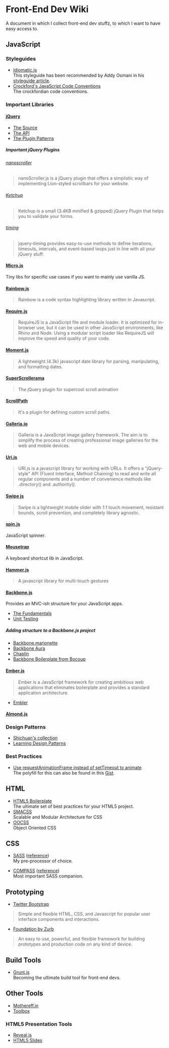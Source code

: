# Front-End Dev Wiki

A document in which I collect front-end dev stuffz, to which I want to have easy access to.

## JavaScript

### Styleguides

* [Idiomatic.js](https://github.com/rwldrn/idiomatic.js/)  
This styleguide has been recommended by Addy Osmani in his [styleguide article](http://addyosmani.com/blog/javascript-style-guides-and-beautifiers/#more-4645). 
* [Crockford's JavaScript Code Conventions](http://javascript.crockford.com/code.html)  
The crockfordian code conventions.

### Important Libraries

#### [jQuery](http://jquery.com)  
* [The Source](http://code.jquery.com/jquery-latest.js)
* [The API](http://jqapi.com)
* [The Plugin Patterns](https://github.com/addyosmani/jquery-plugin-patterns)

##### Important jQuery Plugins
###### [nanoscroller](http://jamesflorentino.com/jquery.nanoscroller/)

> nanoScroller.js is a jQuery plugin that offers a simplistic way of implementing Lion-styled scrollbars for your website.

###### [Ketchup](http://demos.usejquery.com/ketchup-plugin/)

> Ketchup is a small (3.4KB minified & gzipped) jQuery Plugin that helps you to validate your forms.

###### [timing](http://creativecouple.github.com/jquery-timing/)

> jquery-timing provides easy-to-use methods to define iterations, timeouts, intervals, and event-based loops just in line with all your jQuery stuff.

#### [Micro.js](http://microjs.com/)  
Tiny libs for specific use cases if you want to mainly use vanilla JS.

#### [Rainbow.js](http://craig.is/making/rainbows)

> Rainbow is a code syntax highlighting library written in Javascript.

#### [Require.js](http://requirejs.org)

> RequireJS is a JavaScript file and module loader. It is optimized for in-browser use, but it can be used in other JavaScript environments, like Rhino and Node. Using a modular script loader like RequireJS will improve the speed and quality of your code.

#### [Moment.js](http://momentjs.com/)

> A lightweight (4.3k) javascript date library for parsing, manipulating, and formatting dates.

#### [SuperScrollerama](http://johnpolacek.github.com/superscrollorama/)

> The jQuery plugin for supercool scroll animation

#### [ScrollPath](http://joelb.me/scrollpath/)

> It's a plugin for defining custom scroll paths.

#### [Galleria.io](http://galleria.io)

> Galleria is a JavaScript image gallery framework. The aim is to simplify the process of creating professional image galleries for the web and mobile devices.

#### [Uri.js](http://medialize.github.com/URI.js/)

> URI.js is a javascript library for working with URLs. It offers a "jQuery-style" API (Fluent Interface, Method Chaining) to read and write all regular components and a number of convenience methods like .directory() and .authority().

#### [Swipe js](http://swipejs.com/)

> Swipe is a lightweight mobile slider with 1:1 touch movement, resistant bounds, scroll prevention, and completely library agnostic.

#### [spin.js](http://fgnass.github.com/spin.js/)

JavaScript spinner.

#### [Mousetrap](http://craig.is/killing/mice)

A keyboard shortcut lib in JavaScript.

#### [Hammer.js](http://eightmedia.github.com/hammer.js/)

> A javascript library for multi-touch gestures

#### [Backbone.js](http://backbonejs.org/)  
Provides an MVC-ish structure for your JavaScript apps.

* [The Fundamentals](http://addyosmani.github.com/backbone-fundamentals/)
* [Unit Testing](http://addyosmani.com/blog/unit-testing-backbone-js-apps-with-qunit-and-sinonjs/)

##### Adding structure to a Backbone.js project
* [Backbone.marionette](https://github.com/derickbailey/backbone.marionette)
* [Backbone Aura](https://github.com/addyosmani/backbone-aura)
* [Chaplin](https://github.com/moviepilot/chaplin)
* [Backbone Boilerplate from Bocoup](http://weblog.bocoup.com/introducing-the-backbone-boilerplate/)

#### [Ember.js](http://emberjs.com/)  
> Ember is a JavaScript framework for creating ambitious web applications that eliminates boilerplate and provides a standard application architecture.

* [Embler](http://emberjs.tumblr.com/) 

#### [Almond.js](https://github.com/jrburke/almond)

### Design Patterns
* [Shichuan's collection](http://shichuan.github.com/javascript-patterns/)
* [Learning Design Patterns](http://addyosmani.com/resources/essentialjsdesignpatterns/book/)

### Best Practices

* [Use requestAnimationFrame instead of setTimeout to animate](http://paulirish.com/2011/requestanimationframe-for-smart-animating/)  
The polyfill for this can also be found in this [Gist](https://gist.github.com/1579671).

## HTML

* [HTML5 Boilerplate](http://html5boilerplate.com)  
The ultimate set of best practices for your HTML5 project.
* [SMACSS](http://smacss.com/)  
Scalable and Modular Architecture for CSS
* [OOCSS](http://oocss.org/)  
Object Oriented CSS

## CSS
* [SASS](http://sass-lang.com) ([reference](http://sass-lang.com/docs/yardoc/file.SASS_REFERENCE.html))   
My pre-processor of choice.

* [COMPASS](http://compass-style.org/reference/compass/) ([reference](http://compass-style.org/reference/compass/))  
Most important SASS companion.

## Prototyping

* [Twitter Bootstrap](http://twitter.github.com/bootstrap/)  
> Simple and flexible HTML, CSS, and Javascript for popular user interface components and interactions.

* [Foundation by Zurb](http://foundation.zurb.com/)  
> An easy to use, powerful, and flexible framework for building prototypes and production code on any kind of device.

## Build Tools

* [Grunt.js](https://github.com/cowboy/grunt)  
Becoming the ultimate build tool for front-end devs.

## Other Tools

* [Mothereff.in](http://mothereff.in/)
* [Toolbox](http://www.thetoolbox.cc/)

### HTML5 Presentation Tools
* [Reveal.js](http://lab.hakim.se/reveal-js)
* [HTML5 Slides](http://code.google.com/p/html5slides/)